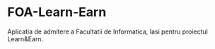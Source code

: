 # FOA-Learn-Earn
Aplicatia de admitere a Facultatii de Informatica, Iasi pentru proiectul Learn&amp;Earn.
